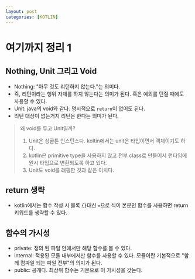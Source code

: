 ```yaml
---
layout: post
categories: [KOTLIN]
---
```



# 여기까지 정리 1

## Nothing, Unit 그리고 Void
- Nothing: "아무 것도 리턴하지 않는다."는 의미다.
- 즉, 리턴이라는 행위 자체를 하지 않는다는 의미가 된다. 혹은 예외를 던질 때에도 사용할 수 있다.
- Unit: java의 void와 같다. 명시적으로 `return`이 없어도 된다.
- 리턴 대상이 없는거지 리턴은 한다는 의미가 된다.

> 왜 void를 두고 Unit일까?
> 1. Unit은 싱글톤 인스턴스다. koltin에서는 unit은 타입이면서 객체이기도 하다.
> 2. kotlin은 primitive type을 사용하지 않고 전부 class로 만들어서 런타임에 원시 타입으로 변환되도록 하고 있다.
> 3. Unit도 void를 래핑한 것과 같은 이치다.


## return 생략
- kotlin에서는 함수 작성 시 블록 `{}`대신 `=`으로 식이 본문인 함수를 사용하면 return 키워드를 생략할 수 있다.

## 함수의 가시성
- private: 정의 된 파일 안에서만 해당 함수를 볼 수 있다.
- internal: 적용된 모듈 내부에서만 함수를 사용할 수 있다. 모듈이란 기본적으로 "함께 컴파일 되는 파일 전부"의 의미가 된다.
- public: 공개다. 최상위 함수는 기본으로 이 가시성을 갖는다.